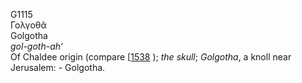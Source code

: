 G1115  
Γολγοθᾶ  
Golgotha  
*gol-goth-ah‘*  
Of Chaldee origin (compare \[[1538](h1538) ); *the* *skull*; *Golgotha*,
a knoll near Jerusalem: - Golgotha.  
